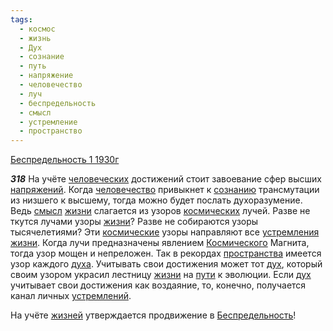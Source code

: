 ```yaml
---
tags:
  - космос
  - жизнь
  - Дух
  - сознание
  - путь
  - напряжение
  - человечество
  - луч
  - беспредельность
  - смысл
  - устремление
  - пространство
---
```


[Беспредельность 1 1930г](https://127.0.0.1:4002/agni/1930)

___318___
На учёте [человеческих](../../../tags/#[человечество](../../../tags/#человечество)) достижений стоит завоевание сфер высших [напряжений](../../../tags/#напряжение). Когда [человечество](../../../tags/#человечество) привыкнет к [сознанию](../../../tags/#сознание) трансмутации из низшего к высшему, тогда можно будет послать духоразумение. Ведь [смысл](../../../tags/#смысл) [жизни](../../../tags/#жизнь) слагается из узоров [космических](../../../tags/#космос) лучей. Разве не ткутся лучами узоры [жизни](../../../tags/#жизнь)? Разве не собираются узоры тысячелетиями? Эти [космические](../../../tags/#космос) узоры направляют все [устремления](../../../tags/#устремление) [жизни](../../../tags/#жизнь). Когда лучи предназначены явлением [Космического](../../../tags/#космос) Магнита, тогда узор мощен и непреложен. Так в рекордах [пространства](../../../tags/#пространство) имеется узор каждого [духа](../../../tags/#Дух). Учитывать свои достижения может тот [дух](../../../tags/#Дух), который своим узором украсил лестницу [жизни](../../../tags/#жизнь) на [пути](../../../tags/#путь) к эволюции. Если [дух](../../../tags/#Дух) учитывает свои достижения как воздаяние, то, конечно, получается канал личных [устремлений](../../../tags/#устремление).   

На учёте [жизней](../../../tags/#жизнь) утверждается продвижение в [Беспредельность](../../../tags/#беспредельность)!